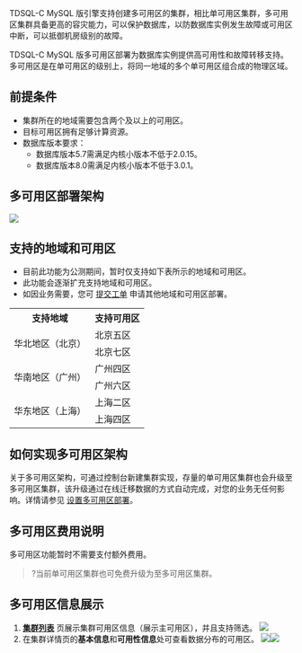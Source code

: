 TDSQL-C MySQL 版引擎支持创建多可用区的集群，相比单可用区集群，多可用区集群具备更高的容灾能力，可以保护数据库，以防数据库实例发生故障或可用区中断，可以抵御机房级别的故障。

TDSQL-C MySQL 版多可用区部署为数据库实例提供高可用性和故障转移支持。多可用区是在单可用区的级别上，将同一地域的多个单可用区组合成的物理区域。

## 前提条件
- 集群所在的地域需要包含两个及以上的可用区。
- 目标可用区拥有足够计算资源。
- 数据库版本要求：
   - 数据库版本5.7需满足内核小版本不低于2.0.15。
   - 数据库版本8.0需满足内核小版本不低于3.0.1。

## 多可用区部署架构
![](https://qcloudimg.tencent-cloud.cn/raw/18401647ebddd08e3987e0c2299a0ec9.png)

## 支持的地域和可用区
- 目前此功能为公测期间，暂时仅支持如下表所示的地域和可用区。
- 此功能会逐渐扩充支持地域和可用区。
- 如因业务需要，您可 [提交工单](https://console.cloud.tencent.com/workorder/category) 申请其他地域和可用区部署。

<table class="table-striped">
<tbody>
<tr><th>支持地域</th><th>支持可用区</th></tr>
<tr>
<td rowspan="2">华北地区（北京）</td>
<td>北京五区</td></tr>
<tr>
<td>北京七区</td></tr>
<td rowspan="2">华南地区（广州）</td>
<td>广州四区</td></tr>
<tr>
<td>广州六区</td></tr>
<td rowspan="2">华东地区（上海）</td>
<td>上海二区</td></tr>
<tr>
<td>上海四区</td></tr>
</tbody></table>

## 如何实现多可用区架构
关于多可用区架构，可通过控制台新建集群实现，存量的单可用区集群也会升级至多可用区集群，该升级通过在线迁移数据的方式自动完成，对您的业务无任何影响。详情请参见 [设置多可用区部署](https://cloud.tencent.com/document/product/1003/66270)。

## 多可用区费用说明
多可用区功能暂时不需要支付额外费用。
>?当前单可用区集群也可免费升级为至多可用区集群。

## 多可用区信息展示
1. **[集群列表](https://console.cloud.tencent.com/cynosdb)** 页展示集群可用区信息（展示主可用区），并且支持筛选。
![](https://qcloudimg.tencent-cloud.cn/raw/9c58c0c50be13a5604ff9b9cdf83a11b.png)
2. 在集群详情页的**基本信息**和**可用性信息**处可查看数据分布的可用区。
![](https://qcloudimg.tencent-cloud.cn/raw/4855ee405c5769c6c0926e1bd010e96e.png)![](https://qcloudimg.tencent-cloud.cn/raw/87e0d0d56abc5fd1dc68b8155535fc5b.png)
